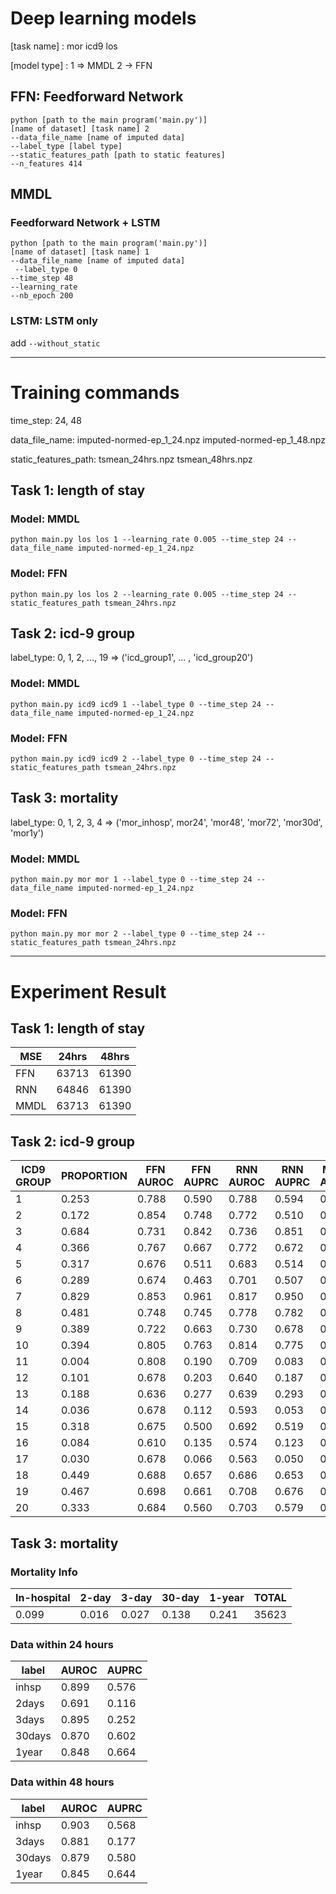 # Deep learning models

[task name] : mor icd9 los

[model type] : 1 => MMDL 2 -> FFN

## FFN: Feedforward Network

```
python [path to the main program('main.py')] 
[name of dataset] [task name] 2 
--data_file_name [name of imputed data]
--label_type [label type] 
--static_features_path [path to static features] 
--n_features 414
```


## MMDL

### Feedforward Network + LSTM
```
python [path to the main program('main.py')]
[name of dataset] [task name] 1
--data_file_name [name of imputed data]
 --label_type 0
--time_step 48
--learning_rate
--nb_epoch 200
```

### LSTM: LSTM only

add `--without_static`

---

# Training commands

time_step: 24, 48

data_file_name: imputed-normed-ep_1_24.npz imputed-normed-ep_1_48.npz

static_features_path: tsmean_24hrs.npz tsmean_48hrs.npz

## Task 1: length of stay

### Model: MMDL

```
python main.py los los 1 --learning_rate 0.005 --time_step 24 --data_file_name imputed-normed-ep_1_24.npz
```

### Model: FFN

```
python main.py los los 2 --learning_rate 0.005 --time_step 24 --static_features_path tsmean_24hrs.npz
```

## Task 2: icd-9 group

label_type: 0, 1, 2, ..., 19 => ('icd_group1', ... , 'icd_group20')   
 
### Model: MMDL

```
python main.py icd9 icd9 1 --label_type 0 --time_step 24 --data_file_name imputed-normed-ep_1_24.npz
```

### Model: FFN

```
python main.py icd9 icd9 2 --label_type 0 --time_step 24 --static_features_path tsmean_24hrs.npz
```

## Task 3: mortality

label_type: 0, 1, 2, 3, 4 => ('mor_inhosp', mor24', 'mor48', 'mor72', 'mor30d', 'mor1y')

### Model: MMDL

```
python main.py mor mor 1 --label_type 0 --time_step 24 --data_file_name imputed-normed-ep_1_24.npz
```

### Model: FFN

```
python main.py mor mor 2 --label_type 0 --time_step 24 --static_features_path tsmean_24hrs.npz
```

---

# Experiment Result

## Task 1: length of stay

|MSE|24hrs|48hrs|	
|---|---|---|
|FFN|	63713| 61390 |
|RNN|	64846| 61390 |
|MMDL|	63713| 61390 |

## Task 2: icd-9 group

|ICD9 GROUP| PROPORTION |FFN AUROC|FFN AUPRC|RNN AUROC|RNN AUPRC|MMDL AUROC|MMDL AUPRC|
|---|---|---|---|---|---|---|---|
|1|0.253|0.788|0.590|0.788|0.594|0.790|0.590|
|2|0.172|0.854|0.748|0.772|0.510|0.840|0.730|
|3|0.684|0.731|0.842|0.736|0.851|0.734|0.849|
|4|0.366|0.767|0.667|0.772|0.672|0.771|0.667|
|5|0.317|0.676|0.511|0.683|0.514|0.682|0.513|
|6|0.289|0.674|0.463|0.701|0.507|0.697|0.502|
|7|0.829|0.853|0.961|0.817|0.950|0.818|0.947|
|8|0.481|0.748|0.745|0.778|0.782|0.776|0.779|
|9|0.389|0.722|0.663|0.730|0.678|0.728|0.672|
|10|0.394|0.805|0.763|0.814|0.775|0.816|0.779|
|11|0.004|0.808|0.190|0.709|0.083|0.728|0.091|
|12|0.101|0.678|0.203|0.640|0.187|0.646|0.189|
|13|0.188|0.636|0.277|0.639|0.293|0.641|0.291|
|14|0.036|0.678|0.112|0.593|0.053|0.601|0.067|
|15|0.318|0.675|0.500|0.692|0.519|0.630|0.450|
|16|0.084|0.610|0.135|0.574|0.123|0.575|0.120|
|17|0.030|0.678|0.066|0.563|0.050|0.599|0.057|
|18|0.449|0.688|0.657|0.686|0.653|0.687|0.655|
|19|0.467|0.698|0.661|0.708|0.676|0.709|0.678|
|20|0.333|0.684|0.560|0.703|0.579|0.707|0.583|


## Task 3: mortality

### Mortality Info

|In-hospital|2-day|3-day|30-day|1-year|TOTAL|
| --- | --- | --- | --- | --- | --- |
|0.099|	0.016|	0.027|	0.138|	0.241|	35623|


### Data within 24 hours

| label | AUROC | AUPRC |
| ----  | ----  | ----  |
|inhsp	|0.899 	|0.576 |
|2days	|0.691 	|0.116 |
|3days	|0.895 	|0.252 |
|30days	|0.870 	|0.602 |
|1year	|0.848 	|0.664 |


### Data within 48 hours

| label | AUROC | AUPRC |
| ----  | ----  | ----  |
|inhsp	|0.903 	|0.568 |
|3days	|0.881 	|0.177 |
|30days	|0.879 	|0.580 |
|1year	|0.845 	|0.644 |
